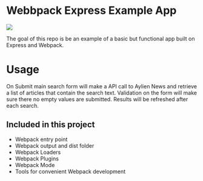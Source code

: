 # Webbpack Express Example App

<img src="https://media.giphy.com/media/ZVik7pBtu9dNS/giphy.gif">

The goal of this repo is be an example of a basic but functional app built on Express and Webpack.

# Usage
On Submit main search form will make a API call to Aylien News and retrieve a list of articles that contain the search text.
Validation on the form will make sure there no empty values are submitted.
Results will be refreshed after each search.

## Included in this project

- Webpack entry point
- Webpack output and dist folder
- Webpack Loaders
- Webpack Plugins
- Webpack Mode
- Tools for convenient Webpack development

